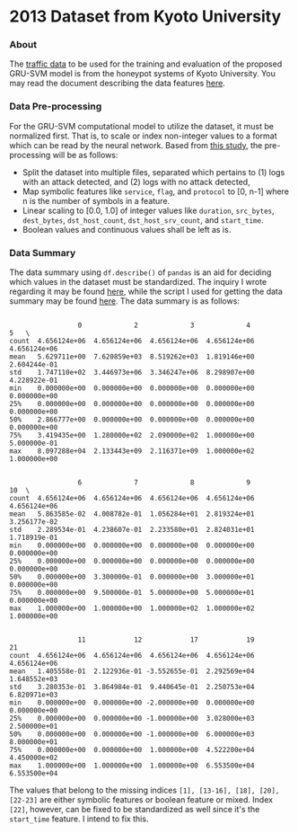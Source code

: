 2013 Dataset from Kyoto University
===

### About ###

The [traffic data](http://www.takakura.com/Kyoto_data/ext_old_data201704/) to be used for the training and evaluation of the proposed GRU-SVM model is from the honeypot systems of Kyoto University. You may read the document describing the data features [here](http://www.takakura.com/Kyoto_data/BenchmarkData-Description-v5.pdf).

### Data Pre-processing ###

For the GRU-SVM computational model to utilize the dataset, it must be normalized first. That is, to scale or index non-integer values to a format which can be read by the neural network. Based from [this study](http://scholarworks.rit.edu/cgi/viewcontent.cgi?article=9241&context=theses), the pre-processing will be as follows:

* Split the dataset into multiple files, separated which pertains to (1) logs with an attack detected, and (2) logs with no attack detected,
* Map symbolic features like `service`, `flag`, and `protocol` to [0, n-1] where n is the number of symbols in a feature.
* Linear scaling to [0.0, 1.0] of integer values like `duration`, `src_bytes`, `dest_bytes`, `dst_host_count`, `dst_host_srv_count`, and `start_time`.
* Boolean values and continuous values shall be left as is.

### Data Summary ###

The data summary using `df.describe()` of `pandas` is an aid for deciding which values in the dataset must be standardized. The inquiry I wrote regarding it may be found [here](https://stats.stackexchange.com/questions/291081/standardization-or-normalization), while the script I used for getting the data summary may be found [here](pandas-describe.py). The data summary is as follows:

```

                 0             2             3             4             5   \
count  4.656124e+06  4.656124e+06  4.656124e+06  4.656124e+06  4.656124e+06   
mean   5.629711e+00  7.620859e+03  8.519262e+03  1.819146e+00  2.604244e-01   
std    1.747110e+02  3.446973e+06  3.346247e+06  8.298907e+00  4.228922e-01   
min    0.000000e+00  0.000000e+00  0.000000e+00  0.000000e+00  0.000000e+00   
25%    0.000000e+00  0.000000e+00  0.000000e+00  0.000000e+00  0.000000e+00   
50%    2.866777e+00  0.000000e+00  0.000000e+00  0.000000e+00  0.000000e+00   
75%    3.419435e+00  1.280000e+02  2.090000e+02  1.000000e+00  5.000000e-01   
max    8.097288e+04  2.133443e+09  2.116371e+09  1.000000e+02  1.000000e+00   


                 6             7             8             9             10  \
count  4.656124e+06  4.656124e+06  4.656124e+06  4.656124e+06  4.656124e+06   
mean   5.863585e-02  4.008782e-01  1.056284e+01  2.819324e+01  3.256177e-02   
std    2.289534e-01  4.238607e-01  2.233580e+01  2.824031e+01  1.718919e-01   
min    0.000000e+00  0.000000e+00  0.000000e+00  0.000000e+00  0.000000e+00   
25%    0.000000e+00  0.000000e+00  0.000000e+00  0.000000e+00  0.000000e+00   
50%    0.000000e+00  3.300000e-01  0.000000e+00  3.000000e+01  0.000000e+00   
75%    0.000000e+00  9.500000e-01  5.000000e+00  5.000000e+01  0.000000e+00   
max    1.000000e+00  1.000000e+00  1.000000e+02  1.000000e+02  1.000000e+00   


                 11            12            17            19            21  
count  4.656124e+06  4.656124e+06  4.656124e+06  4.656124e+06  4.656124e+06  
mean   1.405558e-01  2.122936e-01 -3.552655e-01  2.292569e+04  1.648552e+03  
std    3.280353e-01  3.864984e-01  9.440645e-01  2.250753e+04  6.820971e+03  
min    0.000000e+00  0.000000e+00 -2.000000e+00  0.000000e+00  0.000000e+00  
25%    0.000000e+00  0.000000e+00 -1.000000e+00  3.028000e+03  2.500000e+01  
50%    0.000000e+00  0.000000e+00 -1.000000e+00  6.000000e+03  8.000000e+01  
75%    0.000000e+00  0.000000e+00  1.000000e+00  4.522200e+04  4.450000e+02  
max    1.000000e+00  1.000000e+00  1.000000e+00  6.553500e+04  6.553500e+04 

```

The values that belong to the missing indices `[1], [13-16], [18], [20], [22-23]` are either symbolic features or boolean feature or mixed. Index `[22]`, however, can be fixed to be standardized as well since it's the `start_time` feature. I intend to fix this.
